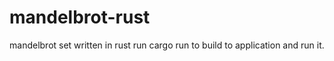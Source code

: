 # mandelbrot-rust

mandelbrot set written in rust
run
cargo run
to build to application and run it.
